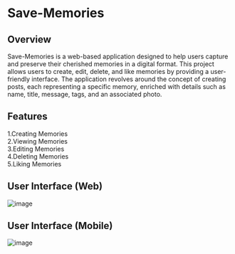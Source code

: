 # Save-Memories

## Overview

  Save-Memories is a web-based application designed to help users capture and preserve their cherished memories in a digital format. This 
  project allows users to create, edit, delete, and    like memories by providing a user-friendly interface. The application revolves 
  around the concept of creating posts, each representing a specific memory, enriched with details such as      name, title, message, 
  tags, and an associated photo.

## Features

  1.Creating Memories\
  2.Viewing Memories\
  3.Editing Memories\
  4.Deleting Memories\
  5.Liking Memories

## User Interface (Web)

  ![image](https://github.com/janith720/Save-Memories/assets/85020879/2f9eceb4-3a5b-4d9e-8c94-00fe92b5e163)

## User Interface (Mobile)

  ![image](https://github.com/janith720/Save-Memories/assets/85020879/2192995a-ccc8-4b98-bb78-36a64e3c063e)

